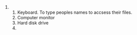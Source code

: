 1. 1. Keyboard. To type peoples names to accsess their files.
   2. Computer monitor
   3. Hard disk drive
   4. 
